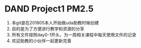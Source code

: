 # DAND Project1 PM2.5

1. 本git是在201805本人开始做uda助教时候创建
2. 目的是为了方便进行教学和资源的分享
3. 所有文件按照day0-1开头，为一周相关课程中每天使用文件的记录
4. 欢迎助教的小伙伴一起更新完善

